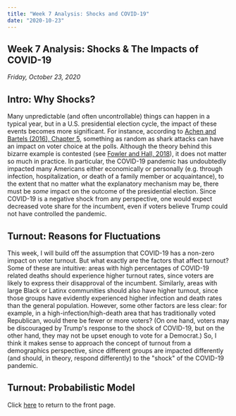 ```yaml
---
title: "Week 7 Analysis: Shocks and COVID-19"
date: "2020-10-23"
---
```


## Week 7 Analysis: Shocks & The Impacts of COVID-19
*Friday, October 23, 2020*

## Intro: Why Shocks?
Many unpredictable (and often uncontrollable) things can happen in a typical year, but in a U.S. presidential election cycle, the impact of these events becomes more significant. For instance, according to [Achen and Bartels (2016), Chapter 5](https://www.jstor.org/stable/j.ctvc7770q), something as random as shark attacks can have an impact on voter choice at the polls. Although the theory behind this bizarre example is contested (see [Fowler and Hall, 2018](https://www.journals.uchicago.edu/doi/abs/10.1086/699244)), it does not matter so much in practice. In particular, the COVID-19 pandemic has undoubtedly impacted many Americans either economically or personally (e.g. through infection, hospitalization, or death of a family member or acquaintance), to the extent that no matter what the explanatory mechanism may be, there must be *some* impact on the outcome of the presidential election. Since COVID-19 is a negative shock from any perspective, one would expect decreased vote share for the incumbent, even if voters believe Trump could not have controlled the pandemic.

## Turnout: Reasons for Fluctuations
This week, I will build off the assumption that COVID-19 has a non-zero impact on voter turnout. But what exactly are the factors that affect turnout? Some of these are intuitive: areas with high percentages of COVID-19 related deaths should experience higher turnout rates, since voters are likely to express their disapproval of the incumbent. Similarly, areas with large Black or Latinx communities should also have higher turnout, since those groups have evidently experienced higher infection and death rates than the general population. However, some other factors are less clear: for example, in a high-infection/high-death area that has traditionally voted Republican, would there be fewer or more voters? (On one hand, voters may be discouraged by Trump's response to the shock of COVID-19, but on the other hand, they may not be upset enough to vote for a Democrat.) So, I think it makes sense to approach the concept of turnout from a demographics perspective, since different groups are impacted differently (and should, in theory, respond differently) to the "shock" of the COVID-19 pandemic.

## Turnout: Probabilistic Model

Click [here](https://yanxifang.github.io/Gov-1347) to return to the front page.
